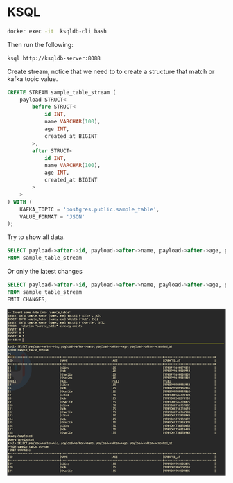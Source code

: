 

# KSQL

```bash
docker exec -it  ksqldb-cli bash
```

Then run the following:

```bash
ksql http://ksqldb-server:8088
```

Create stream, notice that we need to to create a structure that match or kafka topic value.

```sql
CREATE STREAM sample_table_stream (
    payload STRUCT<
        before STRUCT<
            id INT,
            name VARCHAR(100),
            age INT,
            created_at BIGINT
        >,
        after STRUCT<
            id INT,
            name VARCHAR(100),
            age INT,
            created_at BIGINT
        >
    >
) WITH (
    KAFKA_TOPIC = 'postgres.public.sample_table',
    VALUE_FORMAT = 'JSON'
);
```

Try to show all data.

```sql
SELECT payload->after->id, payload->after->name, payload->after->age, payload->after->created_at
FROM sample_table_stream 
```

Or only the latest changes

```sql
SELECT payload->after->id, payload->after->name, payload->after->age, payload->after->created_at
FROM sample_table_stream 
EMIT CHANGES;
```

![](img/ksql-insert.png)